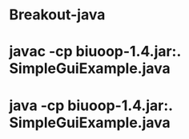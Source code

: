 # Breakout-java
# javac -cp biuoop-1.4.jar:. SimpleGuiExample.java
# java -cp biuoop-1.4.jar:. SimpleGuiExample.java